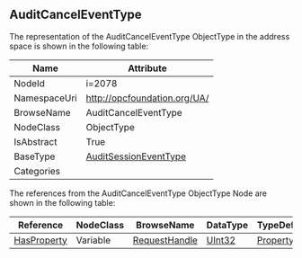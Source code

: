 <!-- objecttype -->
## AuditCancelEventType
  
<!-- end of text -->
The representation of the AuditCancelEventType ObjectType in the address space is shown in the following table:  

|Name|Attribute|
|---|---|
|NodeId|i=2078|
|NamespaceUri|http://opcfoundation.org/UA/|
|BrowseName|AuditCancelEventType|
|NodeClass|ObjectType|
|IsAbstract|True|
|BaseType|[AuditSessionEventType](../../ObjectTypes/AuditSessionEventType/readme.md)|
|Categories||

The references from the AuditCancelEventType ObjectType Node are shown in the following table:  

|Reference|NodeClass|BrowseName|DataType|TypeDefinition|ModellingRule|
|---|---|---|---|---|---|
|[HasProperty](../../ReferenceTypes/HasProperty/readme.md)|Variable|[RequestHandle](#RequestHandle)|[UInt32](../../DataTypes/UInt32/readme.md)|[PropertyType](../../VariableTypes/PropertyType/readme.md)|[Mandatory](../../Objects/Mandatory/readme.md)|


